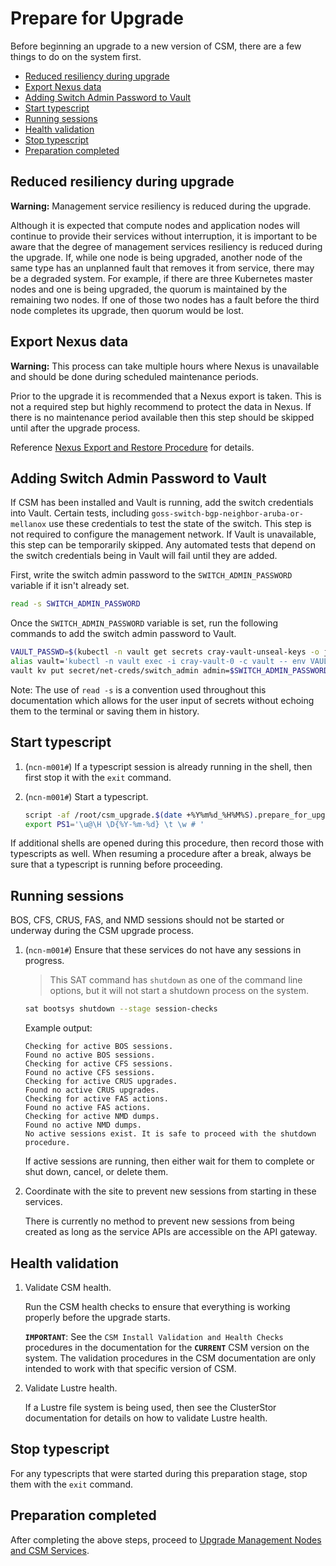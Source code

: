 # Prepare for Upgrade

Before beginning an upgrade to a new version of CSM, there are a few things to do on the system
first.

- [Reduced resiliency during upgrade](#reduced-resiliency-during-upgrade)
- [Export Nexus data](#export-nexus-data)
- [Adding Switch Admin Password to Vault](#Adding-switch-admin-password-to-vault)
- [Start typescript](#start-typescript)
- [Running sessions](#running-sessions)
- [Health validation](#health-validation)
- [Stop typescript](#stop-typescript)
- [Preparation completed](#preparation-completed)

## Reduced resiliency during upgrade

**Warning:** Management service resiliency is reduced during the upgrade.

Although it is expected that compute nodes and application nodes will continue to provide their
services without interruption, it is important to be aware that the degree of management services
resiliency is reduced during the upgrade. If, while one node is being upgraded, another node of the
same type has an unplanned fault that removes it from service, there may be a degraded system. For
example, if there are three Kubernetes master nodes and one is being upgraded, the quorum is
maintained by the remaining two nodes. If one of those two nodes has a fault before the third node
completes its upgrade, then quorum would be lost.

## Export Nexus data

**Warning:** This process can take multiple hours where Nexus is unavailable and should be done
during scheduled maintenance periods.

Prior to the upgrade it is recommended that a Nexus export is taken. This is not a required step but
highly recommend to protect the data in Nexus.
If there is no maintenance period available then this step should be skipped until after the upgrade
process.

Reference [Nexus Export and Restore Procedure](../operations/package_repository_management/Nexus_Export_and_Restore.md)
for details.

## Adding Switch Admin Password to Vault

If CSM has been installed and Vault is running, add the switch credentials into Vault. Certain
tests, including `goss-switch-bgp-neighbor-aruba-or-mellanox` use these credentials to test the
state of the switch. This step is not required to configure the management network. If Vault is
unavailable, this step can be temporarily skipped. Any automated tests that depend on the switch
credentials being in Vault will fail until they are added.

First, write the switch admin password to the `SWITCH_ADMIN_PASSWORD` variable if it isn't already
set.

```bash
read -s SWITCH_ADMIN_PASSWORD
```

Once the `SWITCH_ADMIN_PASSWORD` variable is set, run the following commands to add the switch admin
password to Vault.

```bash
VAULT_PASSWD=$(kubectl -n vault get secrets cray-vault-unseal-keys -o json | jq -r '.data["vault-root"]' |  base64 -d)
alias vault='kubectl -n vault exec -i cray-vault-0 -c vault -- env VAULT_TOKEN="$VAULT_PASSWD" VAULT_ADDR=http://127.0.0.1:8200 VAULT_FORMAT=json vault'
vault kv put secret/net-creds/switch_admin admin=$SWITCH_ADMIN_PASSWORD
```

Note: The use of `read -s` is a convention used throughout this documentation which allows for the
user input of secrets without echoing them to the terminal or saving them in history.

## Start typescript

1. (`ncn-m001#`) If a typescript session is already running in the shell, then first stop it with
   the `exit` command.

1. (`ncn-m001#`) Start a typescript.

    ```bash
    script -af /root/csm_upgrade.$(date +%Y%m%d_%H%M%S).prepare_for_upgrade.txt
    export PS1='\u@\H \D{%Y-%m-%d} \t \w # '
    ```

If additional shells are opened during this procedure, then record those with typescripts as well.
When resuming a procedure
after a break, always be sure that a typescript is running before proceeding.

## Running sessions

BOS, CFS, CRUS, FAS, and NMD sessions should not be started or underway during the CSM upgrade
process.

1. (`ncn-m001#`) Ensure that these services do not have any sessions in progress.

   > This SAT command has `shutdown` as one of the command line options, but it will not start a
   shutdown process on the system.

    ```bash
    sat bootsys shutdown --stage session-checks
    ```

   Example output:

    ```text
    Checking for active BOS sessions.
    Found no active BOS sessions.
    Checking for active CFS sessions.
    Found no active CFS sessions.
    Checking for active CRUS upgrades.
    Found no active CRUS upgrades.
    Checking for active FAS actions.
    Found no active FAS actions.
    Checking for active NMD dumps.
    Found no active NMD dumps.
    No active sessions exist. It is safe to proceed with the shutdown procedure.
    ```

   If active sessions are running, then either wait for them to complete or shut down, cancel, or
   delete them.

1. Coordinate with the site to prevent new sessions from starting in these services.

   There is currently no method to prevent new sessions from being created as long as the service
   APIs are accessible on the API gateway.

## Health validation

1. Validate CSM health.

   Run the CSM health checks to ensure that everything is working properly before the upgrade
   starts.

   **`IMPORTANT`**: See the `CSM Install Validation and Health Checks` procedures in the
   documentation for the **`CURRENT`** CSM version on
   the system. The validation procedures in the CSM documentation are only intended to work with
   that specific version of CSM.

1. Validate Lustre health.

   If a Lustre file system is being used, then see the ClusterStor documentation for details on how
   to validate Lustre health.

## Stop typescript

For any typescripts that were started during this preparation stage, stop them with the `exit`
command.

## Preparation completed

After completing the above steps, proceed to
[Upgrade Management Nodes and CSM Services](README.md#2-upgrade-management-nodes-and-csm-services).
